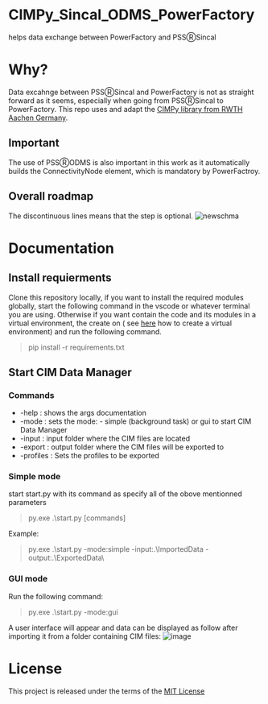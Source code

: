 # CIMPy_Sincal_ODMS_PowerFactory

helps data exchange between PowerFactory and PSSⓇSincal
# Why?
Data excahnge between PSSⓇSincal and PowerFactory is not as straight forward as it seems, especially when going from PSSⓇSincal to PowerFactory. This repo uses and adapt the [CIMPy library from RWTH Aachen Germany](https://git.rwth-aachen.de/acs/public/cim/cimpy).
## Important
The use of PSSⓇODMS is also important in this work as it automatically builds the ConnectivityNode element, which is mandatory by PowerFactroy.
## Overall roadmap
The discontinuous lines means that the step is optional.
![newschma](https://user-images.githubusercontent.com/44847005/166157527-643b00a9-79f7-4165-9e7a-4edd657ec034.png)

# Documentation
## Install requierments
Clone this repository locally, if you want to install the required modules globally, start the following command in the vscode or whatever terminal you are using. Otherwise if you want contain the code and its modules in a virtual environment, the create on ( see [here](https://docs.python.org/3/library/venv.html) how to create a virtual environment) and run the following command.
> pip install -r requirements.txt
## Start CIM Data Manager
### Commands
- -help    :   shows the args documentation
- -mode    :   sets the mode: - simple (background task) or gui to start CIM Data Manager
- -input    :  input folder where the CIM files are located
- -export   :  output folder where the CIM files will be exported to
- -profiles :  Sets the profiles to be exported

### Simple mode
start start.py with its command as specify all of the obove mentionned parameters
> py.exe .\start.py [commands]

Example: 
> py.exe .\start.py -mode:simple -input:.\ImportedData -output:.\ExportedData\

### GUI mode
Run the following command:
> py.exe .\start.py -mode:gui

A user interface will appear and data can be displayed as follow after importing it from a folder containing CIM files:
![image](https://user-images.githubusercontent.com/44847005/166158745-7fd86c80-7fa9-485e-8a0b-b84e2ee5e196.png)

# License
This project is released under the terms of the [MIT License](https://github.com/Mohamedkrs/CIMPy_Sincal_ODMS_PowerFactory/blob/main/LICENSE)
